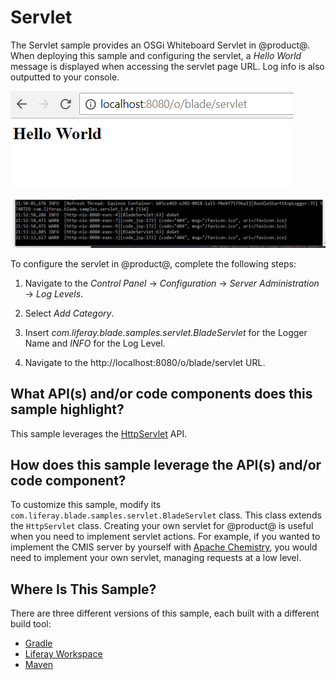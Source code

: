 # Servlet [](id=servlet)

The Servlet sample provides an OSGi Whiteboard Servlet in @product@. When
deploying this sample and configuring the servlet, a *Hello World* message is
displayed when accessing the servlet page URL. Log info is also outputted to
your console.

![Figure 1: The servlet displays *Hello World* from the configured servlet page URL.](../../../images/servlet-sample.png)

![Figure 2: The servlet also logs info in the console.](../../../images/servlet-sample-log.png)

To configure the servlet in @product@, complete the following steps:

1.  Navigate to the *Control Panel* &rarr; *Configuration* &rarr; *Server
    Administration* &rarr; *Log Levels*.

2.  Select *Add Category*.

3.  Insert *com.liferay.blade.samples.servlet.BladeServlet* for the Logger Name
    and *INFO* for the Log Level.

4.  Navigate to the http://localhost:8080/o/blade/servlet URL.

## What API(s) and/or code components does this sample highlight? [](id=what-apis-and-or-code-components-does-this-sample-highlight)

This sample leverages the
[HttpServlet](https://tomcat.apache.org/tomcat-5.5-doc/servletapi/javax/servlet/http/HttpServlet.html)
API.

## How does this sample leverage the API(s) and/or code component? [](id=how-does-this-sample-leverage-the-apis-and-or-code-component)

To customize this sample, modify its
`com.liferay.blade.samples.servlet.BladeServlet` class. This class extends the
`HttpServlet` class. Creating your own servlet for @product@ is useful when you
need to implement servlet actions. For example, if you wanted to implement the
CMIS server by yourself with [Apache Chemistry](https://chemistry.apache.org/),
you would need to implement your own servlet, managing requests at a low level.

## Where Is This Sample? [](id=where-is-this-sample)

There are three different versions of this sample, each built with a different
build tool:

- [Gradle](https://github.com/liferay/liferay-blade-samples/tree/7.0/gradle/extensions/servlet)
- [Liferay Workspace](https://github.com/liferay/liferay-blade-samples/tree/7.0/liferay-workspace/extensions/servlet)
- [Maven](https://github.com/liferay/liferay-blade-samples/tree/7.0/maven/extensions/servlet)
